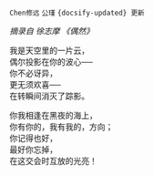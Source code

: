 `Chen修远` `公瑾` `{docsify-updated} 更新`

*摘录自 徐志摩 《偶然》*

我是天空里的一片云，  
偶尔投影在你的波心──  
你不必讶异，  
更无须欢喜──  
在转瞬间消灭了踪影。  

你我相逢在黑夜的海上，  
你有你的，我有我的，方向；  
你记得也好，  
最好你忘掉，  
在这交会时互放的光亮！  